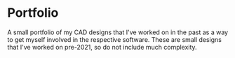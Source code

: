 # Portfolio
A small portfolio of my CAD designs that I've worked on in the past as a way to get myself involved in the respective software.
These are small designs that I've worked on pre-2021, so do not include much complexity.
